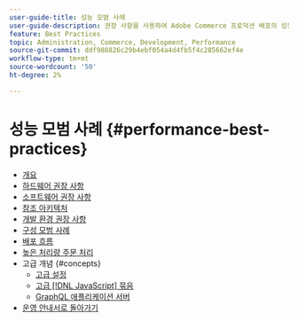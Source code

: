 ```yaml
---
user-guide-title: 성능 모범 사례
user-guide-description: 권장 사항을 사용하여 Adobe Commerce 프로덕션 배포의 성능을 최적화합니다.
feature: Best Practices
topic: Administration, Commerce, Development, Performance
source-git-commit: ddf988826c29b4ebf054a4d4fb5f4c285662ef4e
workflow-type: tm+mt
source-wordcount: '50'
ht-degree: 2%

---
```



# 성능 모범 사례 {#performance-best-practices}

- [개요](overview.md)
- [하드웨어 권장 사항](hardware.md)
- [소프트웨어 권장 사항](software.md)
- [참조 아키텍처](reference-architecture.md)
- [개발 환경 권장 사항](development-environment.md)
- [구성 모범 사례](configuration.md)
- [배포 흐름](deployment-flow.md)
- [높은 처리량 주문 처리](high-throughput-order-processing.md)
- 고급 개념 {#concepts}
   - [고급 설정](advanced-setup.md)
   - [고급 [!DNL JavaScript] 묶음](advanced-js-bundling.md)
   - [GraphQL 애플리케이션 서버](application-server.md)
- [운영 안내서로 돌아가기](https://experienceleague.adobe.com/docs/commerce-operations/operational-guides/home.html)
